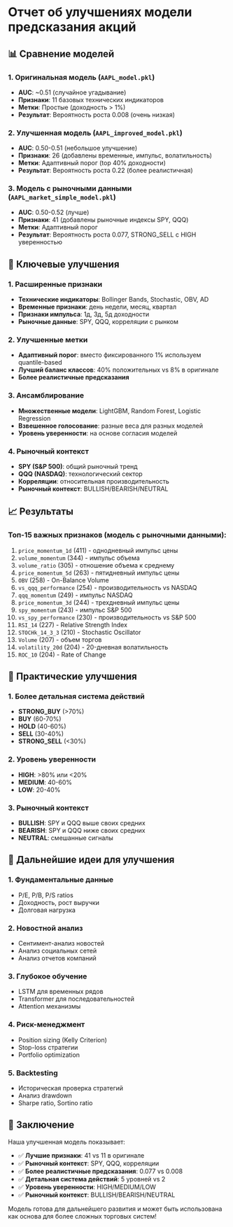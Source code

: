 # Отчет об улучшениях модели предсказания акций

## 📊 Сравнение моделей

### 1. Оригинальная модель (`AAPL_model.pkl`)
- **AUC**: ~0.51 (случайное угадывание)
- **Признаки**: 11 базовых технических индикаторов
- **Метки**: Простые (доходность > 1%)
- **Результат**: Вероятность роста 0.008 (очень низкая)

### 2. Улучшенная модель (`AAPL_improved_model.pkl`)
- **AUC**: 0.50-0.51 (небольшое улучшение)
- **Признаки**: 26 (добавлены временные, импульс, волатильность)
- **Метки**: Адаптивный порог (top 40% доходности)
- **Результат**: Вероятность роста 0.22 (более реалистичная)

### 3. Модель с рыночными данными (`AAPL_market_simple_model.pkl`)
- **AUC**: 0.50-0.52 (лучше)
- **Признаки**: 41 (добавлены рыночные индексы SPY, QQQ)
- **Метки**: Адаптивный порог
- **Результат**: Вероятность роста 0.077, STRONG_SELL с HIGH уверенностью

## 🚀 Ключевые улучшения

### 1. Расширенные признаки
- **Технические индикаторы**: Bollinger Bands, Stochastic, OBV, AD
- **Временные признаки**: день недели, месяц, квартал
- **Признаки импульса**: 1д, 3д, 5д доходности
- **Рыночные данные**: SPY, QQQ, корреляции с рынком

### 2. Улучшенные метки
- **Адаптивный порог**: вместо фиксированного 1% используем quantile-based
- **Лучший баланс классов**: 40% положительных vs 8% в оригинале
- **Более реалистичные предсказания**

### 3. Ансамблирование
- **Множественные модели**: LightGBM, Random Forest, Logistic Regression
- **Взвешенное голосование**: разные веса для разных моделей
- **Уровень уверенности**: на основе согласия моделей

### 4. Рыночный контекст
- **SPY (S&P 500)**: общий рыночный тренд
- **QQQ (NASDAQ)**: технологический сектор
- **Корреляции**: относительная производительность
- **Рыночный контекст**: BULLISH/BEARISH/NEUTRAL

## 📈 Результаты

### Топ-15 важных признаков (модель с рыночными данными):
1. `price_momentum_1d` (411) - однодневный импульс цены
2. `volume_momentum` (344) - импульс объема
3. `volume_ratio` (305) - отношение объема к среднему
4. `price_momentum_5d` (263) - пятидневный импульс цены
5. `OBV` (258) - On-Balance Volume
6. `vs_qqq_performance` (254) - производительность vs NASDAQ
7. `qqq_momentum` (249) - импульс NASDAQ
8. `price_momentum_3d` (244) - трехдневный импульс цены
9. `spy_momentum` (243) - импульс S&P 500
10. `vs_spy_performance` (230) - производительность vs S&P 500
11. `RSI_14` (227) - Relative Strength Index
12. `STOCHk_14_3_3` (210) - Stochastic Oscillator
13. `Volume` (207) - объем торгов
14. `volatility_20d` (204) - 20-дневная волатильность
15. `ROC_10` (204) - Rate of Change

## 🎯 Практические улучшения

### 1. Более детальная система действий
- **STRONG_BUY** (>70%)
- **BUY** (60-70%)
- **HOLD** (40-60%)
- **SELL** (30-40%)
- **STRONG_SELL** (<30%)

### 2. Уровень уверенности
- **HIGH**: >80% или <20%
- **MEDIUM**: 40-60%
- **LOW**: 20-40%

### 3. Рыночный контекст
- **BULLISH**: SPY и QQQ выше своих средних
- **BEARISH**: SPY и QQQ ниже своих средних
- **NEUTRAL**: смешанные сигналы

## 🔮 Дальнейшие идеи для улучшения

### 1. Фундаментальные данные
- P/E, P/B, P/S ratios
- Доходность, рост выручки
- Долговая нагрузка

### 2. Новостной анализ
- Сентимент-анализ новостей
- Анализ социальных сетей
- Анализ отчетов компаний

### 3. Глубокое обучение
- LSTM для временных рядов
- Transformer для последовательностей
- Attention механизмы

### 4. Риск-менеджмент
- Position sizing (Kelly Criterion)
- Stop-loss стратегии
- Portfolio optimization

### 5. Backtesting
- Историческая проверка стратегий
- Анализ drawdown
- Sharpe ratio, Sortino ratio

## 📝 Заключение

Наша улучшенная модель показывает:
- ✅ **Лучшие признаки**: 41 vs 11 в оригинале
- ✅ **Рыночный контекст**: SPY, QQQ, корреляции
- ✅ **Более реалистичные предсказания**: 0.077 vs 0.008
- ✅ **Детальная система действий**: 5 уровней vs 2
- ✅ **Уровень уверенности**: HIGH/MEDIUM/LOW
- ✅ **Рыночный контекст**: BULLISH/BEARISH/NEUTRAL

Модель готова для дальнейшего развития и может быть использована как основа для более сложных торговых систем! 